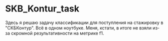 # SKB_Kontur_task
Здесь я решаю задачу классификации для поступления на стажировку в "СКБКонтур". Всё в одном ноутбуке. Меня, кстати, в итоге не взяли из-за скромной результативности на метрике f1.
